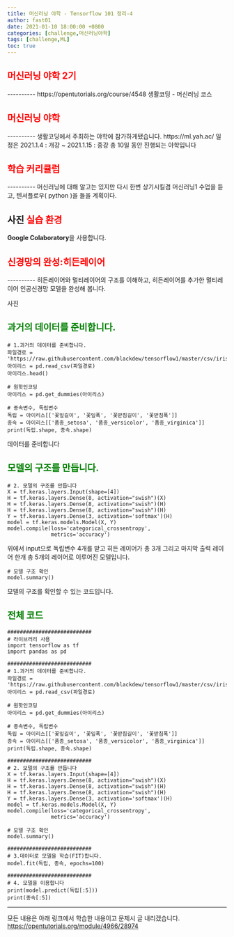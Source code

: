 ```yaml
---
title: 머신러닝 야학 - Tensorflow 101 정리-4
author: fast01
date: 2021-01-10 18:00:00 +0800
categories: [challenge,머신러닝야학]
tags: [challenge,ML]
toc: true
---
```


<h2><span style="color:red">머신러닝 야학 2기 </span></h2>
----------
https://opentutorials.org/course/4548
생활코딩 - 머신러닝 코스 


<h2><span style="color:red"> 머신러닝 야학 </span></h2>
----------
생활코딩에서 주최하는 야학에 참가하게됐습니다.
https://ml.yah.ac/
일정은 2021.1.4 : 개강 ~ 2021.1.15 : 종강 
총 10일 동안 진행되는 야학입니다

<h2><span style="color:red"> 학습 커리큘럼</span></h2>
----------
머신러닝에 대해 알고는 있지만 다시 한번 상기시킬겸 머신러닝1 수업을 듣고,
텐서플로우( python )을 들을 계획이다.

사진
<span style="color:red">실습 환경 </span>
----------

**Google Colaboratory**을 사용합니다.

<h2><span style="color:red"> 신경망의 완성:히든레이어 </span></h2>
----------
히든레이어와 멀티레이어의 구조를 이해하고, 히든레이어를 추가한 멀티레이어 인공신경망 모델을 완성해 봅니다. 

사진

<span style="color:green">과거의 데이터를 준비합니다. </span>
----------

	# 1.과거의 데이터를 준비합니다.
	파일경로 = 'https://raw.githubusercontent.com/blackdew/tensorflow1/master/csv/iris.csv'
	아이리스 = pd.read_csv(파일경로)
	아이리스.head()
	 
	# 원핫인코딩
	아이리스 = pd.get_dummies(아이리스)
	 
	# 종속변수, 독립변수
	독립 = 아이리스[['꽃잎길이', '꽃잎폭', '꽃받침길이', '꽃받침폭']]
	종속 = 아이리스[['품종_setosa', '품종_versicolor', '품종_virginica']]
	print(독립.shape, 종속.shape)
데이터를 준비합니다


<span style="color:green">모델의 구조를 만듭니다. </span>
----------

	# 2. 모델의 구조를 만듭니다
	X = tf.keras.layers.Input(shape=[4])
	H = tf.keras.layers.Dense(8, activation="swish")(X)
	H = tf.keras.layers.Dense(8, activation="swish")(H)
	H = tf.keras.layers.Dense(8, activation="swish")(H)
	Y = tf.keras.layers.Dense(3, activation='softmax')(H)
	model = tf.keras.models.Model(X, Y)
	model.compile(loss='categorical_crossentropy',
	              metrics='accuracy')
 
위에서 input으로 독립변수 4개를 받고 
히든 레이어가 총 3개 그리고 마지막 출력 레이어 한개 
총 5개의 레이어로 이루어진 모델입니다.


	# 모델 구조 확인
	model.summary()
모델의 구조를 확인할 수 있는 코드입니다.



<span style="color:green">전체 코드</span>
----------

	###########################
	# 라이브러리 사용
	import tensorflow as tf
	import pandas as pd
	 
	###########################
	# 1.과거의 데이터를 준비합니다.
	파일경로 = 'https://raw.githubusercontent.com/blackdew/tensorflow1/master/csv/iris.csv'
	아이리스 = pd.read_csv(파일경로)
	 
	# 원핫인코딩
	아이리스 = pd.get_dummies(아이리스)
	 
	# 종속변수, 독립변수
	독립 = 아이리스[['꽃잎길이', '꽃잎폭', '꽃받침길이', '꽃받침폭']]
	종속 = 아이리스[['품종_setosa', '품종_versicolor', '품종_virginica']]
	print(독립.shape, 종속.shape)
	 
	###########################
	# 2. 모델의 구조를 만듭니다
	X = tf.keras.layers.Input(shape=[4])
	H = tf.keras.layers.Dense(8, activation="swish")(X)
	H = tf.keras.layers.Dense(8, activation="swish")(H)
	H = tf.keras.layers.Dense(8, activation="swish")(H)
	Y = tf.keras.layers.Dense(3, activation='softmax')(H)
	model = tf.keras.models.Model(X, Y)
	model.compile(loss='categorical_crossentropy',
	              metrics='accuracy')
	 
	# 모델 구조 확인
	model.summary()
	 
	###########################
	# 3.데이터로 모델을 학습(FIT)합니다.
	model.fit(독립, 종속, epochs=100)
	 
	###########################
	# 4. 모델을 이용합니다
	print(model.predict(독립[:5]))
	print(종속[:5])

----------
모든 내용은 아래 링크에서 학습한 내용이고 문제시 글 내리겠습니다.
https://opentutorials.org/module/4966/28974

